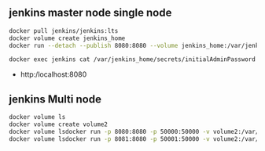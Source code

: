## jenkins master node single node
```bash
docker pull jenkins/jenkins:lts
docker volume create jenkins_home
docker run --detach --publish 8080:8080 --volume jenkins_home:/var/jenkins_home --name jenkins jenkins/jenkins:lts

docker exec jenkins cat /var/jenkins_home/secrets/initialAdminPassword
```

* http:/localhost:8080

## jenkins Multi node

```bash
docker volume ls
docker volume create volume2
docker volume lsdocker run -p 8080:8080 -p 50000:50000 -v volume2:/var/jenkins_home --name jenkins-master  jenkins/jenkins:lts
docker volume lsdocker run -p 8081:8080 -p 50001:50000 -v volume2:/var/jenkins_home --name jenkins-master  jenkins/jenkins:lts

```
